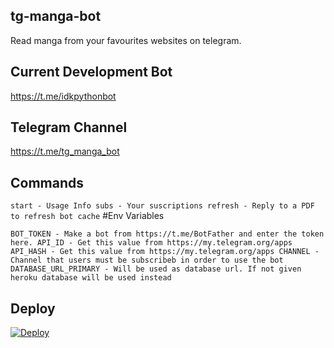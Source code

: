 ## tg-manga-bot
Read manga from your favourites websites on telegram.

## Current Development Bot
https://t.me/idkpythonbot

## Telegram Channel
https://t.me/tg_manga_bot

## Commands
``
start - Usage Info
subs - Your suscriptions
refresh - Reply to a PDF to refresh bot cache
``
#Env Variables

``
BOT_TOKEN - Make a bot from https://t.me/BotFather and enter the token here.
API_ID - Get this value from https://my.telegram.org/apps
API_HASH - Get this value from https://my.telegram.org/apps
CHANNEL - Channel that users must be subscribeb in order to use the bot
DATABASE_URL_PRIMARY - Will be used as database url. If not given heroku database will be used instead
``

## Deploy
[![Deploy](https://www.herokucdn.com/deploy/button.svg)](https://heroku.com/deploy?template=https://github.com/driverog/tg-manga-bot)
